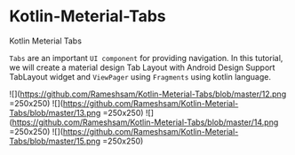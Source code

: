 # Kotlin-Meterial-Tabs
Kotlin Meterial Tabs

`Tabs` are an important `UI component` for providing navigation. In this tutorial, we will create a material design Tab Layout with Android Design Support TabLayout widget and `ViewPager` using `Fragments` using kotlin language.

![](https://github.com/Rameshsam/Kotlin-Meterial-Tabs/blob/master/12.png =250x250)
![](https://github.com/Rameshsam/Kotlin-Meterial-Tabs/blob/master/13.png =250x250)
![](https://github.com/Rameshsam/Kotlin-Meterial-Tabs/blob/master/14.png =250x250)
![](https://github.com/Rameshsam/Kotlin-Meterial-Tabs/blob/master/15.png =250x250)

